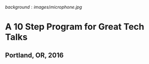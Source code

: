 $background:images/microphone.jpg$

# A 10 Step Program for Great Tech Talks

## Portland, OR, 2016
